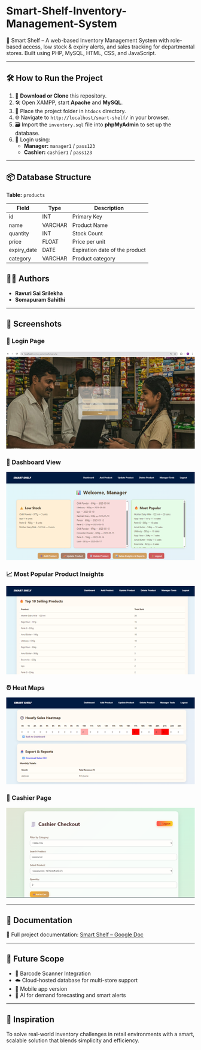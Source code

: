 # Smart-Shelf-Inventory-Management-System
🛒 Smart Shelf – A web-based Inventory Management System with role-based access, low stock &amp; expiry alerts, and sales tracking for departmental stores. Built using PHP, MySQL, HTML, CSS, and JavaScript.


---

## 🛠️ How to Run the Project

1. 🔽 **Download or Clone** this repository.
2. 🛠️ Open XAMPP, start **Apache** and **MySQL**.
3. 📁 Place the project folder in `htdocs` directory.
4. 🌐 Navigate to `http://localhost/smart-shelf/` in your browser.
5. 🗃️ Import the `inventory.sql` file into **phpMyAdmin** to set up the database.
6. 🔑 Login using:
   - **Manager:** `manager1` / `pass123`
   - **Cashier:** `cashier1` / `pass123`

---

## 📦 Database Structure

**Table:** `products`

| Field         | Type        | Description                    |
|---------------|-------------|--------------------------------|
| id            | INT         | Primary Key                    |
| name          | VARCHAR     | Product Name                   |
| quantity      | INT         | Stock Count                    |
| price         | FLOAT       | Price per unit                 |
| expiry_date   | DATE        | Expiration date of the product |
| category      | VARCHAR     | Product category               |



## 👨‍💻 Authors

- **Ravuri Sai Srilekha**
- **Somapuram Sahithi**

---
## 📸 Screenshots

### 🛒 Login Page
![Dashboard](Images/Screenshot%20(30).png)

### 🛒 Dashboard View
![Dashboard](Images/Screenshot%20(31).png)

### 📈 Most Popular Product Insights
![Expiry](Images/Screenshot%20(35).png)

### ⏰ Heat Maps
![Popular Product](Images/Screenshot%20(36).png)

### 🔐 Cashier Page
![Login](Images/Screenshot%20(37).png)

---

## 📄 Documentation

📄 Full project documentation: [Smart Shelf – Google Doc](https://docs.google.com/document/d/1E0RsS3dFs4Y6onUgT6YszVDBl5Nbln9g/edit?rtpof=true)  

---

## 💬 Future Scope

- 🔁 Barcode Scanner Integration  
- ☁️ Cloud-hosted database for multi-store support  
- 📱 Mobile app version  
- 🧠 AI for demand forecasting and smart alerts

---

## 💖 Inspiration

To solve real-world inventory challenges in retail environments with a smart, scalable solution that blends simplicity and efficiency.

